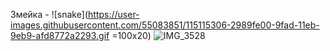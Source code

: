 Змейка -
![snake](https://user-images.githubusercontent.com/55083851/115115306-2989fe00-9fad-11eb-9eb9-afd8772a2293.gif =100x20)
![IMG_3528](https://user-images.githubusercontent.com/55083851/115116436-ea5eab80-9fb2-11eb-8152-43e0593b582c.gif)
